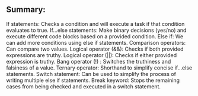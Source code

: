 ## Summary:

If statements:          Checks a condition and will execute a task if that condition evaluates to true.
If...else statements:   Make binary decisions (yes/no) and execute different code blocks based on a provided condition.
Else if:                We can add more conditions using else if statements.
Comparison operators:   Can compare two values.
Logical operator (&&):  Checks if both provided expressions are truthy.
Logical operator (||):  Checks if either provided expression is truthy.
Bang operator    (!) :  Switches the truthiness and falsiness of a value.
Ternary operator:       Shorthand to simplify concise if...else statements.
Switch statement:       Can be used to simplify the process of writing multiple else if statements. 
Break keyword:          Stops the remaining cases from being checked and executed in a switch statement.